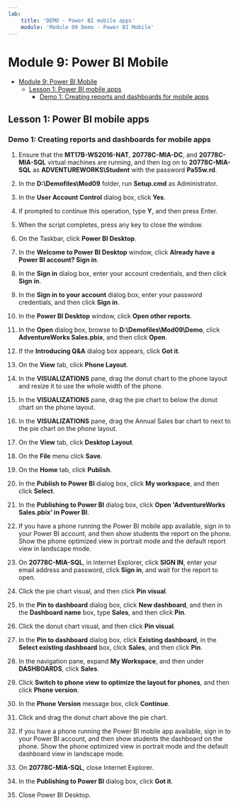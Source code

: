 ```yaml
---
lab:
    title: 'DEMO - Power BI mobile apps'
    module: 'Module 09 Demo - Power BI Mobile'
---
```

# Module 9: Power BI Mobile

- [Module 9: Power BI Mobile](#module-9-power-bi-mobile)
  - [Lesson 1: Power BI mobile apps](#lesson-1-power-bi-mobile-apps)
    - [Demo 1: Creating reports and dashboards for mobile apps](#demo-1-creating-reports-and-dashboards-for-mobile-apps)

## Lesson 1: Power BI mobile apps

### Demo 1: Creating reports and dashboards for mobile apps

1. Ensure that the **MT17B-WS2016-NAT**, **20778C-MIA-DC**, and **20778C-MIA-SQL** virtual machines are running, and then log on to **20778C-MIA-SQL** as **ADVENTUREWORKS\\Student** with the password **Pa55w.rd**.

2. In the **D:\\Demofiles\\Mod09** folder, run **Setup.cmd** as Administrator.

3. In the **User Account Control** dialog box, click **Yes**.

4. If prompted to continue this operation, type **Y**, and then press Enter.

5. When the script completes, press any key to close the window.

6. On the Taskbar, click **Power BI Desktop**.

7. In the **Welcome to Power BI Desktop** window, click **Already have a Power BI account? Sign in**.

8. In the **Sign in** dialog box, enter your account credentials, and then click **Sign in**.

9. In the **Sign in to your account** dialog box, enter your password credentials, and then click **Sign in**.

10. In the **Power BI Desktop** window, click **Open other reports**.

11. In the **Open** dialog box, browse to **D:\\Demofiles\\Mod09\\Demo**, click **AdventureWorks Sales.pbix**, and then click **Open**.

12. If the **Introducing Q&A** dialog box appears, click **Got it**.

13. On the **View** tab, click **Phone Layout**.

14. In the **VISUALIZATIONS** pane, drag the donut chart to the phone layout and resize it to use the whole width of the phone.

15. In the **VISUALIZATIONS** pane, drag the pie chart to below the donut chart on the phone layout.

16. In the **VISUALIZATIONS** pane, drag the Annual Sales bar chart to next to the pie chart on the phone layout.

17. On the **View** tab, click **Desktop Layout**.

18. On the **File** menu click **Save**.

19. On the **Home** tab, click **Publish**.

20. In the **Publish to Power BI** dialog box, click **My workspace**, and then click **Select**.

21. In the **Publishing to Power BI** dialog box, click **Open 'AdventureWorks Sales.pbix' in Power BI**.

22. If you have a phone running the Power BI mobile app available, sign in to your Power BI account, and then show students the report on the phone. Show the phone optimized view in portrait mode and the default report view in landscape mode.

23. On **20778C-MIA-SQL**, in Internet Explorer, click **SIGN IN**, enter your email address and password, click **Sign in**, and wait for the report to open.

24. Click the pie chart visual, and then click **Pin visual**.

25. In the **Pin to dashboard** dialog box, click **New dashboard**, and then in the **Dashboard name** box, type **Sales**, and then click **Pin**.

26. Click the donut chart visual, and then click **Pin visual**.

27. In the **Pin to dashboard** dialog box, click **Existing dashboard**, in the **Select existing dashboard** box, click **Sales**, and then click **Pin**.

28. In the navigation pane, expand **My Workspace**, and then under **DASHBOARDS**, click **Sales**.

29. Click **Switch to phone view to optimize the layout for phones**, and then click **Phone version**.

30. In the **Phone Version** message box, click **Continue**.

31. Click and drag the donut chart above the pie chart.

32. If you have a phone running the Power BI mobile app available, sign in to your Power BI account, and then show students the dashboard on the phone. Show the phone optimized view in portrait mode and the default dashboard view in landscape mode.

33. On **20778C-MIA-SQL**, close Internet Explorer.

34. In the **Publishing to Power BI** dialog box, click **Got it**.

35. Close Power BI Desktop.
